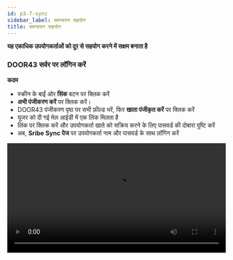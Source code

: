 ```yaml
---
id: p3-7-sync
sidebar_label: समन्वयन सहयोग
title: समन्वयन सहयोग
---
```

**यह एकाधिक उपयोगकर्ताओं को दूर से सहयोग करने में सक्षम बनाता है**

### DOOR43 सर्वर पर लॉगिन करें ###

 
**कदम**

- स्क्रीन के बाईं ओर **सिंक** बटन पर क्लिक करें
- **अभी पंजीकरण करें** पर क्लिक करें।
- DOOR43 पंजीकरण पृष्ठ पर सभी फ़ील्ड भरें, फिर **खाता पंजीकृत करें** पर क्लिक करें
- यूजर को दी गई मेल आईडी में एक लिंक मिलता है
- लिंक पर क्लिक करें और उपयोगकर्ता खाते को सक्रिय करने के लिए पासवर्ड की दोबारा पुष्टि करें
- अब, **Sribe Sync पेज** पर उपयोगकर्ता नाम और पासवर्ड के साथ लॉगिन करें
<video controls src="/0.5.3/Logintotheserver.mov" width="100%" type="video/mov"/>

### क्लाउड सिंक ###

**कदम**

- अपने DOOR 43 खाते तक पहुंचने के लिए एक वैध उपयोगकर्ता नाम और पासवर्ड दर्ज करें
- **SYNC** फलक से उस प्रोजेक्ट का चयन करें जिस पर आप काम करना चाहते हैं
- वांछित प्रोजेक्ट का चयन करने के बाद सिंक फलक पर **सेव टू क्लाउड** बटन पर क्लिक करें
- एक प्रगति पट्टी दिखाई देगी, जो **सिंक** प्रक्रिया की स्थिति और पूर्णता दिखाएगी
- एक बार प्रोजेक्ट सफलतापूर्वक सिंक हो जाने पर, इसे **क्लाउड प्रोजेक्ट्स** फलक के नीचे सूचीबद्ध किया जाएगा।

<video controls src="/0.5.3/cloudsync.mov" width="100%" type="video/mp4"/>



### ऑफ़लाइन सिंक ###

**कदम**

- अपने DOOR 43 खाते तक पहुंचने के लिए एक वैध उपयोगकर्ता नाम और पासवर्ड दर्ज करें
- क्लाउड प्रोजेक्ट्स फलक में, निर्दिष्ट फ़ील्ड में प्रोजेक्ट स्वामी का उपयोगकर्ता नाम दर्ज करें
- वह प्रोजेक्ट चुनें जिसे आप अपने स्थानीय सिस्टम पर डाउनलोड करना चाहते हैं
- चयनित प्रोजेक्ट को फ़िल्टर किया जाएगा, और क्लाउड प्रोजेक्ट्स फलक **कंप्यूटर में सहेजें** बटन दिखाएगा
- **कंप्यूटर में सहेजें** बटन पर क्लिक करके, आप प्रोजेक्ट को अपने स्थानीय सिस्टम पर डाउनलोड कर सकते हैं
- डाउनलोड किया गया प्रोजेक्ट **SYNC** फलक में दिखाई देगा
- डाउनलोड किए गए प्रोजेक्ट को संपादित करने के लिए, प्रोजेक्ट पेज पर जाएं और डाउनलोड किए गए प्रोजेक्ट को चुनें

<video controls src="/0.5.3/offlinesync.mov" width="100%" type="video/mp4"/>



### किसी साझा प्रोजेक्ट में योगदान करें ###

**कदम**

**प्रोजेक्ट स्वामी**

- प्रोजेक्ट मालिक को DOOR43, https://git.door43.org/ पर लॉग इन करना होगा
- **सहयोग** करने के लिए प्रोजेक्ट का चयन करें
- **सहयोगी** टैब पर क्लिक करें
- सहयोगियों के नाम जोड़ें
- **सहयोगकर्ता जोड़ें** चुनें
- सहयोगी को **प्रशासक, लिखें, या पढ़ें** के रूप में पहुंच प्रदान करें

**सहयोगकर्ता**

- **सिंक** पेज पर जाएं
- DOOR43 खाते में लॉगिन करें
- उपयोगकर्ता/सहयोगी स्क्राइब के सिंक पेज पर दिए गए फ़ील्ड में प्रोजेक्ट मालिक का नाम दर्ज कर सकता है
- काम करने के लिए प्रोजेक्ट का चयन करें
- स्क्रीन के ऊपर दाईं ओर **कंप्यूटर में सहेजें** बटन पर क्लिक करें
- प्रोजेक्ट को Scribe के साथ समन्वयित किया जाएगा
- नीचे बाईं ओर 'प्रोजेक्ट सिंक टू स्क्राइब सफल' बताने वाली एक अधिसूचना दिखाई देगी
- परियोजना अब काम के लिए स्थापित की गई है

<video controls src="/0.5.3/collabsync.mov" width="100%" type="video/mp4"/>



### किसी प्रोजेक्ट को कैसे सिंक करें ###

**कदम**

- विंडो के बाईं ओर **सिंक** बटन पर क्लिक करें
- सभी उपयोगकर्ता परियोजनाओं की एक सूची सिंक विंडो के बाईं ओर दिखाई देगी
- यदि आप एक नए उपयोगकर्ता हैं, तो अपने DOOR43 खाते में पंजीकरण करें, या फिर DOOR43 में लॉग इन करें
- स्क्रीन के दाईं ओर DOOR43 रिमोट सर्वर पर सहेजे गए सभी प्रोजेक्ट प्रदर्शित होंगे
- उस प्रोजेक्ट का चयन करें जिसे आप डोर43 रिमोट सर्वर से सिंक करना चाहते हैं
- स्क्रीन के ऊपर बाईं ओर **सेव टू क्लाउड** बटन पर क्लिक करें
- स्क्रीन के शीर्ष पर, उपयोगकर्ता अपलोडिंग प्रगति बार देख सकता है
- फिर प्रोजेक्ट को DOOR43 रिमोट सर्वर पर अपलोड किया जाएगा और स्क्रीन के दाहिने कॉलम में उपयोगकर्ता को प्रदर्शित किया जाएगा
<video controls src="/0.5.3/syncaproject.mov" width="100%" type="video/mp4"/>

### किसी प्रोजेक्ट को प्रोजेक्ट मॉड्यूल से सिंक करें ###

किसी प्रोजेक्ट को उपयोगकर्ता द्वारा प्रोजेक्ट मॉड्यूल से सीधे सिंक किया जा सकता है।

**कदम**

- प्रोजेक्ट मॉड्यूल पर क्लिक करें और एक प्रोजेक्ट खोलें
- **सिंक** बटन पर क्लिक करें
- अपलोडिंग प्रोग्रेस बार सबसे ऊपर प्रदर्शित होगा
- (यदि आपने अभी तक काम पूरा नहीं किया है तो DOOR43 सर्वर पर लॉगिन करें)
<video controls src="/0.5.3/projectsync.mov" width="100%" type="video/mp4"/>

### DOOR43 रिमोट सर्वर से किसी प्रोजेक्ट को वापस सिंक करें ###

उपयोगकर्ता किसी प्रोजेक्ट को सर्वर से स्थानीय सिस्टम में **सिंक** कर सकता है। सुनिश्चित करें कि प्रोजेक्ट फ़ाइल स्थानीय सिस्टम में नहीं है अन्यथा प्रोजेक्ट फ़ाइल स्थानीय सिस्टम में विलय हो जाएगी।

**कदम**

- **सिंक** बटन पर क्लिक करें
- कॉलम के दाईं ओर DOOR43 खाते में लॉगिन करें
- यह DOOR43 सर्वर पर प्रत्येक प्रोजेक्ट को सूचीबद्ध करता है
- सुनिश्चित करें कि प्रोजेक्ट फ़ाइल स्थानीय सिस्टम में नहीं है, अन्यथा प्रोजेक्ट फ़ाइल स्थानीय सिस्टम में मर्ज हो जाएगी
- उस प्रोजेक्ट पर क्लिक करें जिसे आप रिमोट सर्वर से स्थानीय सिस्टम में वापस सिंक करना चाहते हैं
- स्क्रीन के ऊपर दाईं ओर **कंप्यूटर में सहेजें** बटन पर क्लिक करें
- उपयोगकर्ता अपलोडिंग प्रगति बार देख सकता है
- इससे एक प्रोजेक्ट सर्वर से वापस सिंक हो जाएगा

<video controls src="/0.5.3/syncback.mov" width="100%" type="video/mov"/>

### किसी प्रोजेक्ट को DOOR43 रिमोट सर्वर से मर्ज करें ###


**कदम**

- **सिंक** बटन पर क्लिक करें, DOOR43 खाते में लॉगिन करें
- यह कॉलम के दाईं ओर डोर 43 सर्वर में सभी परियोजनाओं को प्रदर्शित करता है
- उस प्रोजेक्ट का चयन करें जिसे आप डोर43 रिमोट सर्वर से सिंक करना चाहते हैं
- स्क्रीन के ऊपर बाईं ओर **सेव टू क्लाउड** बटन पर क्लिक करें
- प्रगति बार दिखाई देगा
- (आप गिनती समाप्त होने से पहले पूर्ववत करें बटन पर क्लिक करके विलय प्रक्रिया को पूर्ववत कर सकते हैं)
- यह सर्वर से एक प्रोजेक्ट को मर्ज कर देगा
<video controls src="/assets/merge.mov" width="100%" type="video/mov"/>
